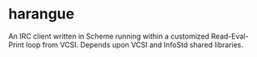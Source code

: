 harangue
========

An IRC client written in Scheme running within a customized Read-Eval-Print loop from VCSI. Depends upon VCSI and InfoStd shared libraries.
